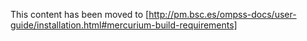 This content has been moved to [http://pm.bsc.es/ompss-docs/user-guide/installation.html#mercurium-build-requirements]